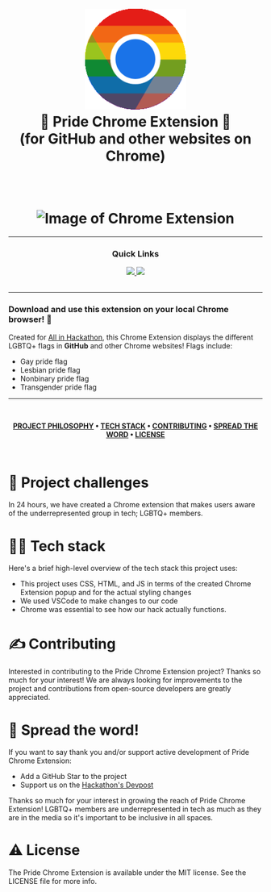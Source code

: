 <h1 align="center">
  <br>
 <img src="https://raw.githubusercontent.com/emma-t/pride-chrome-extension/main/chrome%20pride.png" alt="Pride Chrome extension logo" width="200">
  <br>
  🌈 Pride Chrome Extension 🌈 </br> (for GitHub and other websites on Chrome)
  <br>
  <p> &nbsp; </p>
  <img src="Image of Chrome Extension" alt="Image of Chrome Extension" width="800">
</h1>

---

<div align='center'>
  
### Quick Links
  
<a href='https://organize.mlh.io/participants/events/8989-all-in-hackathon-hosted-by-mlh'>
  
<img src='https://img.shields.io/badge/All in Hackathon-red?style=for-the-badge'>
  
</a>
  
<a href='https://all-in-hackathon.devpost.com/'>
  
<img src='https://img.shields.io/badge/DEVPOST-blue?style=for-the-badge'>
  
</a>
  
<br />
  
<br />
  
</div>

---

### Download and use this extension on your local Chrome browser! 🎉

Created for [All in Hackathon](https://organize.mlh.io/participants/events/8989-all-in-hackathon-hosted-by-mlh), this Chrome Extension displays the different LGBTQ+ flags in **GitHub** and other Chrome websites! Flags include:
- Gay pride flag
- Lesbian pride flag
- Nonbinary pride flag
- Transgender pride flag

---

<br />

<div align="center">

**[PROJECT PHILOSOPHY](https://github.com/emma-t/pride-chrome-extension#-project-challenges) • 
[TECH STACK](https://github.com/emma-t/pride-chrome-extension#-tech-stack) • 
[CONTRIBUTING](https://github.com/emma-t/pride-chrome-extension#%EF%B8%8F-contributing) • 
[SPREAD THE WORD](https://github.com/emma-t/pride-chrome-extension#-spread-the-word) • 
[LICENSE](https://github.com/emma-t/pride-chrome-extension#%EF%B8%8F-license)**

</div>

<br />

# 🧐 Project challenges

In 24 hours, we have created a Chrome extension that makes users aware of the underrepresented group in tech; LGBTQ+ members.

# 👨‍💻 Tech stack

Here's a brief high-level overview of the tech stack this project uses:

- This project uses CSS, HTML, and JS in terms of the created Chrome Extension popup and for the actual styling changes
- We used VSCode to make changes to our code
- Chrome was essential to see how our hack actually functions.

# ✍️ Contributing
Interested in contributing to the Pride Chrome Extension project? Thanks so much for your interest! We are always looking for improvements to the project and contributions from open-source developers are greatly appreciated.

# 🌟 Spread the word!

If you want to say thank you and/or support active development of Pride Chrome Extension:
- Add a GitHub Star to the project 
- Support us on the [Hackathon's Devpost](https://all-in-hackathon.devpost.com/)

Thanks so much for your interest in growing the reach of Pride Chrome Extension! LGBTQ+ members are underrepresented in tech as much as they are in the media so it's important to be inclusive in all spaces.

# ⚠️ License
The Pride Chrome Extension is available under the MIT license. See the LICENSE file for more info.

<br />
